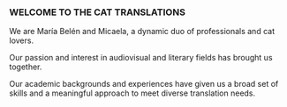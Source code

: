 ### WELCOME TO **THE CAT TRANSLATIONS**

We are María Belén and Micaela, a dynamic duo of professionals and cat lovers. 

Our passion and interest in audiovisual and literary fields has brought us together. 

Our academic backgrounds and experiences have given us a broad set of skills and a meaningful approach to meet diverse translation needs. 